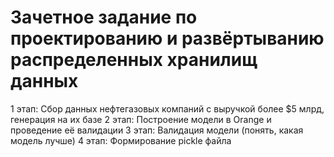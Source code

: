 # Зачетное задание по проектированию и развёртыванию распределенных хранилищ данных 
1 этап: Сбор данных нефтегазовых компаний с выручкой более $5 млрд, генерация на их базе 
2 этап: Построение модели в Orange и проведение её валидации
3 этап: Валидация модели (понять, какая модель лучше) 
4 этап: Формирование pickle файла
